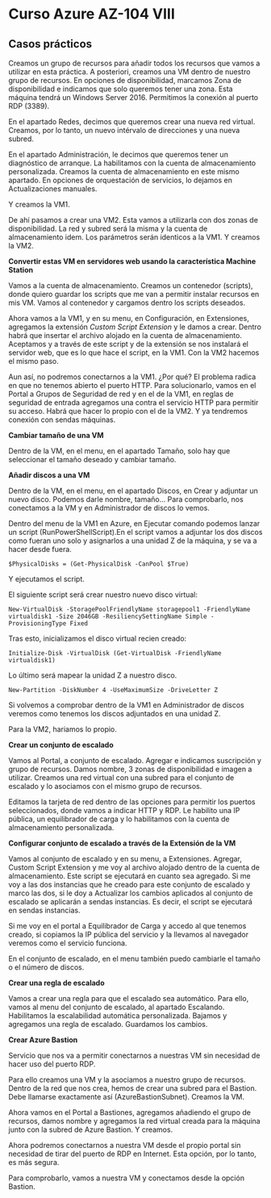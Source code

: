# Curso Azure AZ-104 VIII

## Casos prácticos

Creamos un grupo de recursos para añadir todos los recursos que vamos a utilizar en esta práctica. 
A posteriori, creamos una VM dentro de nuestro grupo de recursos. En opciones de disponibilidad, marcamos Zona de disponibilidad e indicamos que solo queremos tener una zona. Esta máquina tendrá un Windows Server 2016. Permitimos la conexión al puerto RDP (3389).

En el apartado Redes, decimos que queremos crear una nueva red virtual. Creamos, por lo tanto, un nuevo intérvalo de direcciones y una nueva subred. 

En el apartado Administración, le decimos que queremos tener un diagnóstico de arranque. La habilitamos con la cuenta de almacenamiento personalizada. Creamos la cuenta de almacenamiento en este mismo apartado. En opciones de orquestación de servicios, lo dejamos en Actualizaciones manuales. 

Y creamos la VM1.

De ahí pasamos a crear una VM2. Esta vamos a utilizarla con dos zonas de disponibilidad. La red y subred será la misma y la cuenta de almacenamiento idem. Los parámetros serán identicos a la VM1. Y creamos la VM2.

**Convertir estas VM en servidores web usando la característica Machine Station**

Vamos a la cuenta de almacenamiento. Creamos un contenedor (scripts), donde quiero guardar los scripts que me van a permitir instalar recursos en mis VM. Vamos al contenedor y cargamos dentro los scripts deseados. 

Ahora vamos a la VM1, y en su menu, en Configuración, en Extensiones, agregamos la extensión *Custom Script Extension* y le damos a crear. Dentro habrá que insertar el archivo alojado en la cuenta de almacenamiento. Aceptamos y a través de este script y de la extensión se nos instalará el servidor web, que es lo que hace el script, en la VM1. Con la VM2 hacemos el mismo paso.

Aun así, no podremos conectarnos a la VM1. ¿Por qué? El problema radica en que no tenemos abierto el puerto HTTP. Para solucionarlo, vamos en el Portal a Grupos de Seguridad de red y en el de la VM1, en reglas de seguridad de entrada agregamos una contra el servicio HTTP para permitir su acceso. Habrá que hacer lo propio con el de la VM2. Y ya tendremos conexión con sendas máquinas.

**Cambiar tamaño de una VM**

Dentro de la VM, en el menu, en el apartado Tamaño, solo hay que seleccionar el tamaño deseado y cambiar tamaño. 

**Añadir discos a una VM**

Dentro de la VM, en el menu, en el apartado Discos, en Crear y adjuntar un nuevo disco. Podemos darle nombre, tamaño... Para comprobarlo, nos conectamos a la VM y en Administrador de discos lo vemos. 

Dentro del menu de la VM1 en Azure, en Ejecutar comando podemos lanzar un script (RunPowerShellScript).En el script vamos a adjuntar los dos discos como fueran uno solo y asignarlos a una unidad Z de la máquina, y se va a hacer desde fuera. 

```
$PhysicalDisks = (Get-PhysicalDisk -CanPool $True)
```

Y ejecutamos el script.

El siguiente script será crear nuestro nuevo disco virtual:

```
New-VirtualDisk -StoragePoolFriendlyName storagepool1 -FriendlyName virtualdisk1 -Size 2046GB -ResiliencySettingName Simple -ProvisioningType Fixed
```

Tras esto, inicializamos el disco virtual recien creado:

``` 
Initialize-Disk -VirtualDisk (Get-VirtualDisk -FriendlyName virtualdisk1)
``` 

Lo último será mapear la unidad Z a nuestro disco.

```  
New-Partition -DiskNumber 4 -UseMaximumSize -DriveLetter Z
``` 

Si volvemos a comprobar dentro de la VM1 en Administrador de discos veremos como tenemos los discos adjuntados en una unidad Z.

Para la VM2, hariamos lo propio.

**Crear un conjunto de escalado**

Vamos al Portal, a conjunto de escalado. Agregar e indicamos suscripción y grupo de recursos. Damos nombre, 3 zonas de disponibilidad e imagen a utilizar. Creamos una red virtual con una subred para el conjunto de escalado y lo asociamos con el mismo grupo de recursos. 

Editamos la tarjeta de red dentro de las opciones para permitir los puertos seleccionados, donde vamos a indicar HTTP y RDP. Le habilito una IP pública, un equilibrador de carga y lo habilitamos con la cuenta de almacenamiento personalizada. 

**Configurar conjunto de escalado a través de la Extensión de la VM**

Vamos al conjunto de escalado y en su menu, a Extensiones. Agregar, Custom Script Extension y me voy al archivo alojado dentro de la cuenta de almacenamiento. Este script se ejecutará en cuanto sea agregado. Si me voy a las dos instancias que he creado para este conjunto de escalado y marco las dos, si le doy a Actualizar los cambios aplicados al conjunto de escalado se aplicarán a sendas instancias. Es decir, el script se ejecutará en sendas instancias.

Si me voy en el portal a Equilibrador de Carga y accedo al que tenemos creado, si copiamos la IP pública del servicio y la llevamos al navegador veremos como el servicio funciona.

En el conjunto de escalado, en el menu también puedo cambiarle el tamaño o el número de discos. 

**Crear una regla de escalado**

Vamos a crear una regla para que el escalado sea automático. Para ello, vamos al menu del conjunto de escalado, al apartado Escalando. Habilitamos la escalabilidad automática personalizada. Bajamos y agregamos una regla de escalado. Guardamos los cambios. 

**Crear Azure Bastion**

Servicio que nos va a permitir conectarnos a nuestras VM sin necesidad de hacer uso del puerto RDP.

Para ello creamos una VM y la asociamos a nuestro grupo de recursos. Dentro de la red que nos crea, hemos de crear una subred para el Bastion. Debe llamarse exactamente así (AzureBastionSubnet). Creamos la VM.

Ahora vamos en el Portal a Bastiones, agregamos añadiendo el grupo de recursos, damos nombre y agregamos la red virtual creada para la máquina junto con la subred de Azure Bastion. Y creamos.

Ahora podremos conectarnos a nuestra VM desde el propio portal sin necesidad de tirar del puerto de RDP en Internet. Esta opción, por lo tanto, es más segura.

Para comprobarlo, vamos a nuestra VM y conectamos desde la opción Bastion. 







